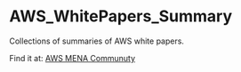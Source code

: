 # AWS_WhitePapers_Summary

Collections of summaries of AWS white papers. 

Find it at:  <a href="https://dev.to/awsmenacommunity"> AWS MENA Communuty </a>

 



